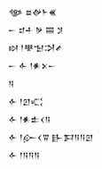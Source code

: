 <div class='block'>
<div class='line'>𒀲 𒊺𒉻𒈨𒌍</div>
<div class='line'>𒀸 𒄑𒑏 𒃻 𒐍 𒋡</div>
<div class='line'>𒊭 𒁹𒋧𒈠𒋫𒍦</div>
<div class='line'>𒀸 𒅆 𒁹𒀭𒉽𒀸</div>
<div class='line'>𒀀</div>
<div class='line'>𒅆 𒁹𒇻𒄣</div>
<div class='line'>𒅆 𒁹𒀭𒉺𒌋𒀀</div>
<div class='line'>𒅆 𒁹𒅎𒌋𒐊 𒃲𒁕𒀀𒀀𒇻</div>
<div class='line'>𒅆 𒁹𒀀𒀀𒀀</div>
</div>